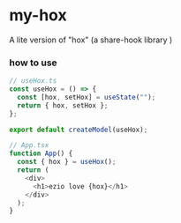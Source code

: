 # my-hox
A lite version of "hox" (a share-hook library ) 



### how to use

```js
// useHox.ts
const useHox = () => {
  const [hox, setHox] = useState("");
  return { hox, setHox };
};

export default createModel(useHox);

// App.tsx
function App() {
  const { hox } = useHox();
  return (
    <div>
      <h1>ezio love {hox}</h1>
    </div>
  );
}

```
